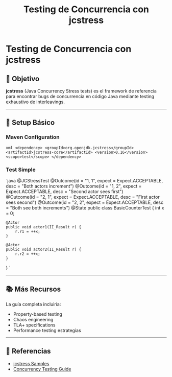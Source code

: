 ﻿---
title: "Testing de Concurrencia con jcstress"
description: "Herramientas y técnicas para validar correctness en código concurrente"
nav_order: 1
---

# Testing de Concurrencia con jcstress

## 🎯 Objetivo

**jcstress** (Java Concurrency Stress tests) es el framework de referencia para encontrar bugs de concurrencia en código Java mediante testing exhaustivo de interleavings.

---

## 🚀 Setup Básico

### Maven Configuration

`xml
<dependency>
    <groupId>org.openjdk.jcstress</groupId>
    <artifactId>jcstress-core</artifactId>
    <version>0.16</version>
    <scope>test</scope>
</dependency>
`

### Test Simple

`java
@JCStressTest
@Outcome(id = "1, 1", expect = Expect.ACCEPTABLE, desc = "Both actors increment")
@Outcome(id = "1, 2", expect = Expect.ACCEPTABLE, desc = "Second actor sees first")  
@Outcome(id = "2, 1", expect = Expect.ACCEPTABLE, desc = "First actor sees second")
@Outcome(id = "2, 2", expect = Expect.ACCEPTABLE, desc = "Both see both increments")
@State
public class BasicCounterTest {
    int x = 0;
    
    @Actor
    public void actor1(II_Result r) {
        r.r1 = ++x;
    }
    
    @Actor  
    public void actor2(II_Result r) {
        r.r2 = ++x;
    }
}
`

---

## 📚 Más Recursos

La guía completa incluiría:

- Property-based testing
- Chaos engineering
- TLA+ specifications
- Performance testing estrategias

---

## 🔗 Referencias

- [jcstress Samples](https://github.com/openjdk/jcstress/tree/master/jcstress-samples/src/main/java/org/openjdk/jcstress/samples)
- [Concurrency Testing Guide](https://github.com/code-review-checklists/java-concurrency)
